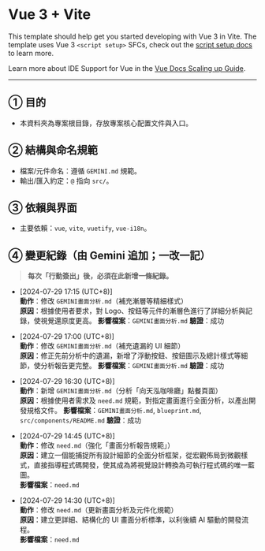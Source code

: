 # Vue 3 + Vite

This template should help get you started developing with Vue 3 in Vite. The template uses Vue 3 `<script setup>` SFCs, check out the [script setup docs](https://v3.vuejs.org/api/sfc-script-setup.html#sfc-script-setup) to learn more.

Learn more about IDE Support for Vue in the [Vue Docs Scaling up Guide](https://vuejs.org/guide/scaling-up/tooling.html#ide-support).

---
## ① 目的
- 本資料夾為專案根目錄，存放專案核心配置文件與入口。

## ② 結構與命名規範
- 檔案/元件命名：遵循 `GEMINI.md` 規範。
- 輸出/匯入約定：`@` 指向 `src/`。

## ③ 依賴與界面
- 主要依賴：`vue`, `vite`, `vuetify`, `vue-i18n`。

## ④ 變更紀錄（由 Gemini 追加；一改一記）
> **每次「行動簽出」後，必須在此新增一條紀錄。**

- [2024-07-29 17:15 (UTC+8)]  
  **動作**：修改 `GEMINI畫面分析.md`（補充漸層等精細樣式）  
  **原因**：根據使用者要求，對 Logo、按鈕等元件的漸層色進行了詳細分析與記錄，使視覺還原度更高。
  **影響檔案**：`GEMINI畫面分析.md`
  **驗證**：成功

- [2024-07-29 17:00 (UTC+8)]  
  **動作**：修改 `GEMINI畫面分析.md`（補充遺漏的 UI 細節）  
  **原因**：修正先前分析中的遺漏，新增了浮動按鈕、按鈕圖示及總計樣式等細節，使分析報告更完整。
  **影響檔案**：`GEMINI畫面分析.md`
  **驗證**：成功

- [2024-07-29 16:30 (UTC+8)]  
  **動作**：新增 `GEMINI畫面分析.md`（分析「向天泓咖啡廳」點餐頁面）  
  **原因**：根據使用者需求及 `need.md` 規範，對指定畫面進行全面分析，以產出開發規格文件。
  **影響檔案**：`GEMINI畫面分析.md`, `blueprint.md`, `src/components/README.md`
  **驗證**：成功

- [2024-07-29 14:45 (UTC+8)]  
  **動作**：修改 `need.md`（強化「畫面分析報告規範」）  
  **原因**：建立一個能捕捉所有設計細節的全面分析框架，從宏觀佈局到微觀樣式，直接指導程式碼開發，使其成為將視覺設計轉換為可執行程式碼的唯一藍圖。  
  **影響檔案**：`need.md`

- [2024-07-29 14:30 (UTC+8)]  
  **動作**：修改 `need.md`（更新畫面分析及元件化規範）  
  **原因**：建立更詳細、結構化的 UI 畫面分析標準，以利後續 AI 驅動的開發流程。  
  **影響檔案**：`need.md`  
